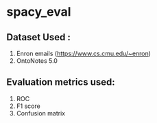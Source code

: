# spacy_eval

## Dataset Used :

1. Enron emails (https://www.cs.cmu.edu/~enron)
2. OntoNotes 5.0

## Evaluation metrics used:

1. ROC
2. F1 score
3. Confusion matrix
